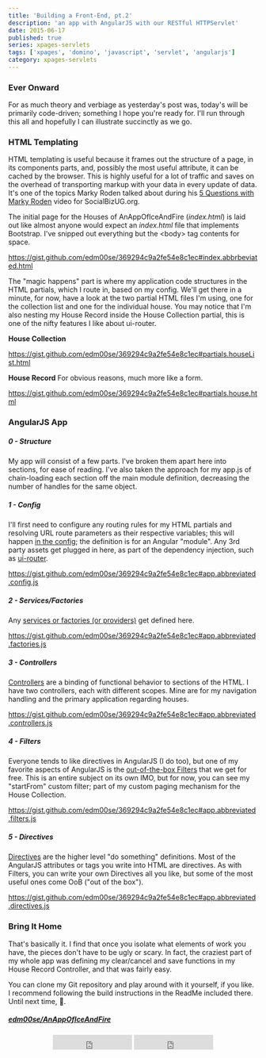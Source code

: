 ```yaml
---
title: 'Building a Front-End, pt.2'
description: 'an app with AngularJS with our RESTful HTTPServlet'
date: 2015-06-17
published: true
series: xpages-servlets
tags: ['xpages', 'domino', 'javascript', 'servlet', 'angularjs']
category: xpages-servlets
---
```


<!-- {% include series.html %} -->

### Ever Onward

For as much theory and verbiage as yesterday's post was, today's will be primarily code-driven; something I hope you're ready for. I'll run through this all and hopefully I can illustrate succinctly as we go.

<!-- {% include toc.html %} -->

### HTML Templating

HTML templating is useful because it frames out the structure of a page, in its components parts, and, possibly the most useful attribute, it can be cached by the browser. This is highly useful for a lot of traffic and saves on the overhead of transporting markup with your data in every update of data. It's one of the topics Marky Roden talked about during his [5 Questions with Marky Roden](https://www.youtube.com/watch?v=k5bDvZg4Gbg) video for SocialBizUG.org.

The initial page for the Houses of AnAppOfIceAndFire (_index.html_) is laid out like almost anyone would expect an _index.html_ file that implements Bootstrap. I've snipped out everything but the &lt;body&gt; tag contents for space.

https://gist.github.com/edm00se/369294c9a2fe54e8c1ec#index.abbrbeviated.html

The "magic happens" part is where my application code structures in the HTML partials, which I route in, based on my config. We'll get there in a minute, for now, have a look at the two partial HTML files I'm using, one for the collection list and one for the individual house. You may notice that I'm also nesting my House Record inside the House Collection partial, this is one of the nifty features I like about ui-router.

**House Collection**

https://gist.github.com/edm00se/369294c9a2fe54e8c1ec#partials.houseList.html

**House Record**
For obvious reasons, much more like a form.

https://gist.github.com/edm00se/369294c9a2fe54e8c1ec#partials.house.html

### AngularJS App

##### 0 - Structure

My app will consist of a few parts. I've broken them apart here into sections, for ease of reading. I've also taken the approach for my app.js of chain-loading each section off the main module definition, decreasing the number of handles for the same object.

##### 1 - Config

I'll first need to configure any routing rules for my HTML partials and resolving URL route parameters as their respective variables; this will happen [in the config](https://docs.angularjs.org/guide/module); the definition is for an Angular "module". Any 3rd party assets get plugged in here, as part of the dependency injection, such as [ui-router](https://github.com/angular-ui/ui-router).

https://gist.github.com/edm00se/369294c9a2fe54e8c1ec#app.abbreviated.config.js

##### 2 - Services/Factories

Any [services or factories (or providers)](https://docs.angularjs.org/guide/services) get defined here.

https://gist.github.com/edm00se/369294c9a2fe54e8c1ec#app.abbreviated.factories.js

##### 3 - Controllers

[Controllers](https://docs.angularjs.org/guide/controller) are a binding of functional behavior to sections of the HTML. I have two controllers, each with different scopes. Mine are for my navigation handling and the primary application regarding houses.

https://gist.github.com/edm00se/369294c9a2fe54e8c1ec#app.abbreviated.controllers.js

##### 4 - Filters

Everyone tends to like directives in AngularJS (I do too), but one of my favorite aspects of AngularJS is the [out-of-the-box Filters](https://docs.angularjs.org/guide/filter) that we get for free. This is an entire subject on its own IMO, but for now, you can see my "startFrom" custom filter; part of my custom paging mechanism for the House Collection.

https://gist.github.com/edm00se/369294c9a2fe54e8c1ec#app.abbreviated.filters.js

##### 5 - Directives

[Directives](https://docs.angularjs.org/guide/directive) are the higher level "do something" definitions. Most of the AngularJS attributes or tags you write into HTML are directives. As with Filters, you can write your own Directives all you like, but some of the most useful ones come OoB ("out of the box").

https://gist.github.com/edm00se/369294c9a2fe54e8c1ec#app.abbreviated.directives.js

### Bring It Home

That's basically it. I find that once you isolate what elements of work you have, the pieces don't have to be ugly or scary. In fact, the craziest part of my whole app was defining my clear/cancel and save functions in my House Record Controller, and that was fairly easy.

You can clone my Git repository and play around with it yourself, if you like. <span data-toggle="tooltip" title="why wouldn't I recommend that?">I recommend following the build instructions in the ReadMe included there</span>. Until next time, 🍺.

##### [edm00se/AnAppOfIceAndFire](https://github.com/edm00se/AnAppOfIceAndFire)

<center>
  <iframe
    width="160"
    height="30"
    frameborder="0"
    src="https://ghbtns.com/github-btn.html?user=edm00se&repo=AnAppOfIceAndFire&type=star&count=true&size=large&v=2">
  </iframe>

  <iframe
    width="160"
    height="30"
    frameborder="0"
    src="https://ghbtns.com/github-btn.html?user=edm00se&repo=AnAppOfIceAndFire&type=fork&count=true&size=large&v=2">
  </iframe>
</center>
